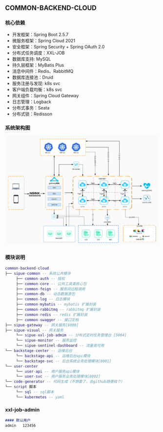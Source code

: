 ## COMMON-BACKEND-CLOUD


### 核心依赖
- 开发框架：Spring Boot 2.5.7
- 微服务框架：Spring Cloud 2021
- 安全框架：Spring Security + Spring OAuth 2.0
- 分布式任务调度：XXL-JOB
- 数据库支持: MySQL
- 持久层框架：MyBatis Plus
- 消息中间件：Redis、RabbitMQ
- 数据库连接池：Druid
- 服务注册与发现: k8s svc
- 客户端负载均衡：k8s svc
- 网关组件：Spring Cloud Gateway
- 日志管理：Logback
- 分布式事务：Seata
- 分布式锁：Redisson

### 系统架构图
![系统架构](script/images/cloud.jpg)

### 模块说明

```lua
common-backend-cloud
├── sipue-common -- 系统公共模块
     ├── common-auth -- 授权
     ├── common-core -- 公共工具类核心包
     ├── common-feign -- 服务间远程调用
     ├── common-db -- 动态数据源包
     ├── common-log -- 日志模块
     ├── common-mybatis -- mybatis 扩展封装
     ├── common-rabbitmq -- rabbitmq 扩展封装
     ├── common-redis -- redis 扩展封装
     ├── common-swagger -- 接口文档
├── sipue-gateway -- 网关服务[8000]
├── sipue-visual -- 网关服务
     └── sipue-xxl-job-admim -- 分布式定时任务管理台 [5004]
     └── sipue-monitor -- 服务监控
     └── sipue-sentinel-dashboard -- 流量高可用
└── backstage-center -- 运维后台
     └── backstage-api -- 运维后台api模块
     └── backstage-svc -- 后台系统业务处理模块[8001]
└── user-center
     └── user-api -- 用户服务api模块
     └── user-svc -- 用户服务业务处理模块[8002]
└── code-generator -- 代码生成（不想要了，去github随便找个）
└── script 脚本
     └── sql -- sql脚本
     └── kubermetes -- yaml
```

### xxl-job-admin
```markdown
#### 默认用户
admin   123456


```

